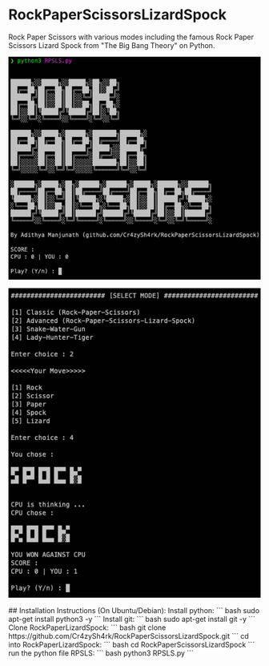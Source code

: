 # RockPaperScissorsLizardSpock
Rock Paper Scissors with various modes including the famous Rock Paper Scissors Lizard Spock from "The Big Bang Theory" on Python.
<p align="center">
  <img width="522" src="https://github.com/Cr4zySh4rk/RockPaperScissorsLizardSpock/blob/main/screenshot1.png">
</p>
<p align="center">
  <img width="522" src="https://github.com/Cr4zySh4rk/RockPaperScissorsLizardSpock/blob/main/screenshot2.png">
</p>
## Installation Instructions (On Ubuntu/Debian): 
Install python:
  ``` bash
  sudo apt-get install python3 -y
  ```
Install git:
  ``` bash
  sudo apt-get install git -y
  ```
Clone RockPaperLizardSpock:
  ``` bash
  git clone https://github.com/Cr4zySh4rk/RockPaperScissorsLizardSpock.git
  ```
cd into RockPaperLizardSpock:
  ``` bash
  cd RockPaperScissorsLizardSpock
  ```
run the python file RPSLS:
  ``` bash
  python3 RPSLS.py
  ```
